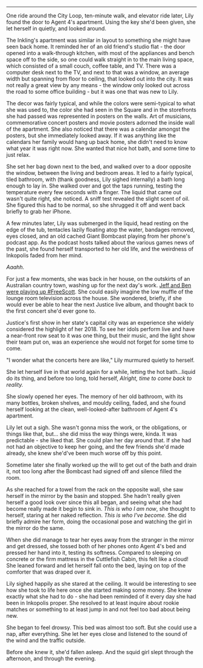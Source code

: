 ***

One ride around the City Loop, ten-minute walk, and elevator ride later, Lily found the door to Agent 4's apartment. Using the key she'd been given, she let herself in quietly, and looked around.

The Inkling's apartment was similar in layout to something she might have seen back home. It reminded her of an old friend's studio flat - the door opened into a walk-through kitchen, with most of the appliances and bench space off to the side, so one could walk straight in to the main living space, which consisted of a small couch, coffee table, and TV. There was a computer desk next to the TV, and next to that was a window, an average width but spanning from floor to ceiling, that looked out into the city. It was not really a great view by any means - the window only looked out across the road to some office building - but it was one that was new to Lily.

The decor was fairly typical, and while the colors were semi-typical to what she was used to, the color she had seen in the Square and in the storefronts she had passed was represented in posters on the walls. Art of musicians, commemorative concert posters and movie posters adorned the inside wall of the apartment. She also noticed that there was a calendar amongst the posters, but she immediately looked away. If it was anything like the calendars her family would hang up back home, she didn't need to know what year it was right now. She wanted that nice hot bath, and some time to just relax.

She set her bag down next to the bed, and walked over to a door opposite the window, between the living and bedroom areas. It led to a fairly typical, tiled bathroom, with (thank goodness, Lily sighed internally) a bath long enough to lay in. She walked over and got the taps running, testing the temperature every few seconds with a finger. The liquid that came out wasn't quite right, she noticed. A sniff test revealed the slight scent of oil. She figured this had to be normal, so she shrugged it off and went back briefly to grab her iPhone.

A few minutes later, Lily was submerged in the liquid, head resting on the edge of the tub, tentacles lazily floating atop the water, bandages removed, eyes closed, and an old cached Giant Bombcast playing from her phone's podcast app. As the podcast hosts talked about the various games news of the past, she found herself transported to her old life, and the weirdness of Inkopolis faded from her mind.

*Aaahh.*

For just a few moments, she was back in her house, on the outskirts of an Australian country town, washing up for the next day's work. [Jeff and Ben were playing up \#FreeScott](https://www.youtube.com/watch?v=bYmOV6aVImo). She could easily imagine the low muffle of the lounge room television across the house. She wondered, briefly, if she would ever be able to hear the next Justice live album, and thought back to the first concert she'd ever gone to.

Justice's first show in her state's capital city was an experience she widely considered the highlight of her 2018. To see her idols perform live and have a near-front row seat to it was one thing, but their music, and the light show their team put on, was an experience she would not forget for some time to come.

"I wonder what the concerts here are like," Lily murmured quietly to herself.

She let herself live in that world again for a while, letting the hot bath...liquid do its thing, and before too long, told herself, *Alright, time to come back to reality.*

She slowly opened her eyes. The memory of her old bathroom, with its many bottles, broken shelves, and mouldy ceiling, faded, and she found herself looking at the clean, well-looked-after bathroom of Agent 4's apartment.

Lily let out a sigh. She wasn't gonna miss the work, or the obligations, or things like that, but... she did miss the way things were, kinda. It was predictable - she liked that. She could plan her day around that. If she had not had an objective to keep her going, and the few friends she'd made already, she knew she'd've been much worse off by this point.

Sometime later she finally worked up the will to get out of the bath and drain it, not too long after the Bombcast had signed off and silence filled the room.

As she reached for a towel from the rack on the opposite wall, she saw herself in the mirror by the basin and stopped. She hadn't really given herself a good look over since this all began, and seeing what she had become really made it begin to sink in. *This is who I am now*, she thought to herself, staring at her naked reflection. *This is who I've become.* She did briefly admire her form, doing the occasional pose and watching the girl in the mirror do the same.

When she did manage to tear her eyes away from the stranger in the mirror and get dressed, she tossed both of her phones onto Agent 4's bed and pressed her hand into it, testing its softness. Compared to sleeping on concrete or the firm mattress in the Cuttlefish Cabin, this felt like a cloud! She leaned forward and let herself fall onto the bed, laying on top of the comforter that was draped over it. 

Lily sighed happily as she stared at the ceiling. It would be interesting to see how she took to life here once she started making some money. She knew exactly what she had to do - she had been reminded of it every day she had been in Inkopolis proper. She resolved to at least inquire about rookie matches or something to at least jump in and not feel too bad about being new.

She began to feel drowsy. This bed was almost too soft. But she could use a nap, after everything. She let her eyes close and listened to the sound of the wind and the traffic outside.

Before she knew it, she'd fallen asleep. And the squid girl slept through the afternoon, and through the evening.